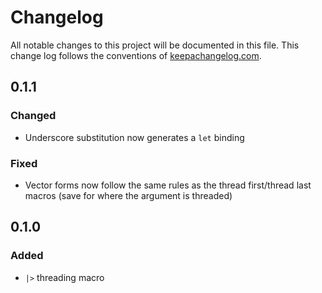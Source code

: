 # Changelog
All notable changes to this project will be documented in this file. This change log follows the conventions of [keepachangelog.com](http://keepachangelog.com/).

## 0.1.1
### Changed

* Underscore substitution now generates a `let` binding

### Fixed

* Vector forms now follow the same rules as the thread first/thread last macros (save for where the argument is threaded)


## 0.1.0
### Added

* `|>` threading macro